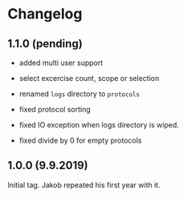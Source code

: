 # Changelog

## 1.1.0 (pending)

* added multi user support
* select excercise count, scope or selection

* renamed `logs` directory to `protocols`
* fixed protocol sorting
* fixed IO exception when logs directory is wiped.
* fixed divide by 0 for empty protocols

## 1.0.0 (9.9.2019)

Initial tag. Jakob repeated his first year with it.
